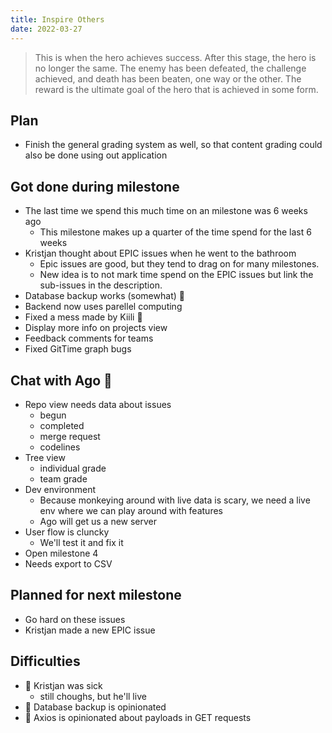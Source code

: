 ```yaml
---
title: Inspire Others
date: 2022-03-27
---
```

> This is when the hero achieves success. After this stage, the hero is no longer the same. The enemy has been defeated, the challenge achieved, and death has been beaten, one way or the other. The reward is the ultimate goal of the hero that is achieved in some form.


## Plan
- Finish the general grading system as well, so that content grading could also be done using out application

## Got done during milestone
- The last time we spend this much time on an milestone was 6 weeks ago
    - This milestone makes up a quarter of the time spend for the last 6 weeks
- Kristjan thought about EPIC issues when he went to the bathroom
    - Epic issues are good, but they tend to drag on for many milestones.
    - New idea is to not mark time spend on the EPIC issues but link the sub-issues in the description.
- Database backup works (somewhat) 🤏
- Backend now uses parellel computing
- Fixed a mess made by Kiili 🐒
- Display more info on projects view
- Feedback comments for teams
- Fixed GitTime graph bugs

## Chat with Ago 🐢
- Repo view needs data about issues
    - begun 
    - completed
    - merge request
    - codelines
- Tree view
    - individual grade
    - team grade
- Dev environment
    - Because monkeying around with live data is scary, we need a live env where we can play around with features
    - Ago will get us a new server
- User flow is cluncky
    - We'll test it and fix it
- Open milestone 4
- Needs export to CSV 


## Planned for next milestone
- Go hard on these issues
- Kristjan made a new EPIC issue


## Difficulties
- 🐞 Kristjan was sick
    - still choughs, but he'll live
- 🐞 Database backup is opinionated
- 🐝 Axios is opinionated about payloads in GET requests
